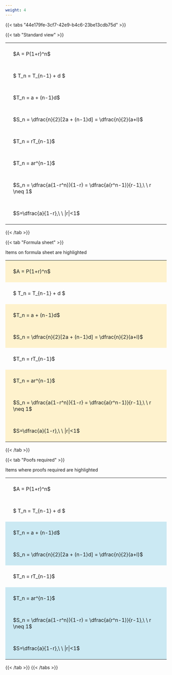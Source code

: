 ```yaml
---
weight: 4
---
```


{{< tabs "44e179fe-3cf7-42e9-b4c6-23be13cdb75d" >}}

{{< tab "Standard view" >}}

<style type="text/css">
#T_3c9cd th.col_heading {
  text-align: left;
  font-size: 1em;
}
#T_3c9cd td {
  text-align: left;
  font-size: 1em;
  padding: 1.5em;
}
</style>
<table id="T_3c9cd">
  <thead>
  </thead>
  <tbody>
    <tr>
      <td id="T_3c9cd_row0_col0" class="data row0 col0" >$A = P(1+r)^n$</td>
    </tr>
    <tr>
      <td id="T_3c9cd_row1_col0" class="data row1 col0" >$ T_n = T_{n-1} + d $</td>
    </tr>
    <tr>
      <td id="T_3c9cd_row2_col0" class="data row2 col0" >$T_n = a + (n-1)d$</td>
    </tr>
    <tr>
      <td id="T_3c9cd_row3_col0" class="data row3 col0" >$S_n = \dfrac{n}{2}[2a + (n-1)d] = \dfrac{n}{2}(a+l)$</td>
    </tr>
    <tr>
      <td id="T_3c9cd_row4_col0" class="data row4 col0" >$T_n = rT_{n-1}$</td>
    </tr>
    <tr>
      <td id="T_3c9cd_row5_col0" class="data row5 col0" >$T_n = ar^{n-1}$</td>
    </tr>
    <tr>
      <td id="T_3c9cd_row6_col0" class="data row6 col0" >$S_n = \dfrac{a(1-r^n)}{1-r} = \dfrac{a(r^n-1)}{r-1},\ \  r \neq 1$</td>
    </tr>
    <tr>
      <td id="T_3c9cd_row7_col0" class="data row7 col0" >$S=\dfrac{a}{1-r},\ \ |r|<1$</td>
    </tr>
  </tbody>
</table>
{{< /tab >}}

{{< tab "Formula sheet" >}}

Items on formula sheet are highlighted 
<br>
<style type="text/css">
#T_8d0ec th.col_heading {
  text-align: left;
  font-size: 1em;
}
#T_8d0ec td {
  text-align: left;
  font-size: 1em;
  padding: 1.5em;
}
#T_8d0ec_row0_col0, #T_8d0ec_row2_col0, #T_8d0ec_row3_col0, #T_8d0ec_row5_col0, #T_8d0ec_row6_col0, #T_8d0ec_row7_col0 {
  background-color: rgba(255,194,10, 0.2);
}
#T_8d0ec_row1_col0, #T_8d0ec_row4_col0 {
  background-color: rgba(0,0,0,0);
}
</style>
<table id="T_8d0ec">
  <thead>
  </thead>
  <tbody>
    <tr>
      <td id="T_8d0ec_row0_col0" class="data row0 col0" >$A = P(1+r)^n$</td>
    </tr>
    <tr>
      <td id="T_8d0ec_row1_col0" class="data row1 col0" >$ T_n = T_{n-1} + d $</td>
    </tr>
    <tr>
      <td id="T_8d0ec_row2_col0" class="data row2 col0" >$T_n = a + (n-1)d$</td>
    </tr>
    <tr>
      <td id="T_8d0ec_row3_col0" class="data row3 col0" >$S_n = \dfrac{n}{2}[2a + (n-1)d] = \dfrac{n}{2}(a+l)$</td>
    </tr>
    <tr>
      <td id="T_8d0ec_row4_col0" class="data row4 col0" >$T_n = rT_{n-1}$</td>
    </tr>
    <tr>
      <td id="T_8d0ec_row5_col0" class="data row5 col0" >$T_n = ar^{n-1}$</td>
    </tr>
    <tr>
      <td id="T_8d0ec_row6_col0" class="data row6 col0" >$S_n = \dfrac{a(1-r^n)}{1-r} = \dfrac{a(r^n-1)}{r-1},\ \  r \neq 1$</td>
    </tr>
    <tr>
      <td id="T_8d0ec_row7_col0" class="data row7 col0" >$S=\dfrac{a}{1-r},\ \ |r|<1$</td>
    </tr>
  </tbody>
</table>
{{< /tab >}}

{{< tab "Poofs required" >}}

Items where proofs required are highlighted 
<br>
<style type="text/css">
#T_95b5a th.col_heading {
  text-align: left;
  font-size: 1em;
}
#T_95b5a td {
  text-align: left;
  font-size: 1em;
  padding: 1.5em;
}
#T_95b5a_row0_col0, #T_95b5a_row1_col0, #T_95b5a_row4_col0 {
  background-color: rgba(0,0,0,0);
}
#T_95b5a_row2_col0, #T_95b5a_row3_col0, #T_95b5a_row5_col0, #T_95b5a_row6_col0, #T_95b5a_row7_col0 {
  background-color: rgba(0,150,200, 0.2);
}
</style>
<table id="T_95b5a">
  <thead>
  </thead>
  <tbody>
    <tr>
      <td id="T_95b5a_row0_col0" class="data row0 col0" >$A = P(1+r)^n$</td>
    </tr>
    <tr>
      <td id="T_95b5a_row1_col0" class="data row1 col0" >$ T_n = T_{n-1} + d $</td>
    </tr>
    <tr>
      <td id="T_95b5a_row2_col0" class="data row2 col0" >$T_n = a + (n-1)d$</td>
    </tr>
    <tr>
      <td id="T_95b5a_row3_col0" class="data row3 col0" >$S_n = \dfrac{n}{2}[2a + (n-1)d] = \dfrac{n}{2}(a+l)$</td>
    </tr>
    <tr>
      <td id="T_95b5a_row4_col0" class="data row4 col0" >$T_n = rT_{n-1}$</td>
    </tr>
    <tr>
      <td id="T_95b5a_row5_col0" class="data row5 col0" >$T_n = ar^{n-1}$</td>
    </tr>
    <tr>
      <td id="T_95b5a_row6_col0" class="data row6 col0" >$S_n = \dfrac{a(1-r^n)}{1-r} = \dfrac{a(r^n-1)}{r-1},\ \  r \neq 1$</td>
    </tr>
    <tr>
      <td id="T_95b5a_row7_col0" class="data row7 col0" >$S=\dfrac{a}{1-r},\ \ |r|<1$</td>
    </tr>
  </tbody>
</table>
{{< /tab >}}
{{< /tabs >}}